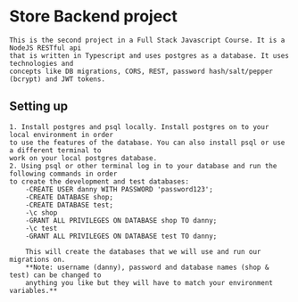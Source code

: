 # Store  Backend project

    This is the second project in a Full Stack Javascript Course. It is a NodeJS RESTful api 
    that is written in Typescript and uses postgres as a database. It uses technologies and 
    concepts like DB migrations, CORS, REST, password hash/salt/pepper (bcrypt) and JWT tokens. 

## Setting up

    1. Install postgres and psql locally. Install postgres on to your local environment in order 
    to use the features of the database. You can also install psql or use a different terminal to 
    work on your local postgres database.
    2. Using psql or other terminal log in to your database and run the following commands in order 
    to create the development and test databases:
        -CREATE USER danny WITH PASSWORD 'password123';
        -CREATE DATABASE shop;
        -CREATE DATABASE test;
        -\c shop
        -GRANT ALL PRIVILEGES ON DATABASE shop TO danny;
        -\c test
        -GRANT ALL PRIVILEGES ON DATABASE test TO danny;

        This will create the databases that we will use and run our migrations on. 
        **Note: username (danny), password and database names (shop & test) can be changed to 
        anything you like but they will have to match your environment variables.**

